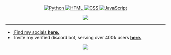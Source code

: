 <h3 align="center">
</h3>
<br>
<p align="center">
        <samp>
        </samp>
        </a>
        <a href="https://jinx.wtf/" target="_blank"><img alt="Python"
                        src="https://img.shields.io/badge/-Python-3776AB?style=flat-square&logo=Python&logoColor=white">
        <a href="https://jinx.wtf/" target="_blank"><img alt="HTML"
                        src="https://img.shields.io/badge/-HTML-E34F26?style=flat-square&logo=HTML5&logoColor=white">
        </a>
        <a href="https://jinx.wtf/" target="_blank"><img alt="CSS"
                        src="https://img.shields.io/badge/-CSS-1572B6?style=flat-square&logo=CSS3&logoColor=white">
        </a>
        <a href="https://jinx.wtf/" target="_blank"><img alt="JavaScript"
                        src="https://img.shields.io/badge/-JavaScript-F7DF1E?style=flat-square&logo=JavaScript&logoColor=white">


</p>


<p align="center">  
<img src="https://komarev.com/ghpvc/?username=j2nx">
</p>


</div>

<hr></hr>

-  &nbsp;Find my socials **[here.](https://jinx.wtf/)**
- &nbsp;Invite my verified discord bot, serving over 400k users **[here.](http://heal.rip/invite)**<br>


<p align="center">  
<img src="https://discord.c99.nl/widget/theme-6/959535881318973496.png">
</p>
